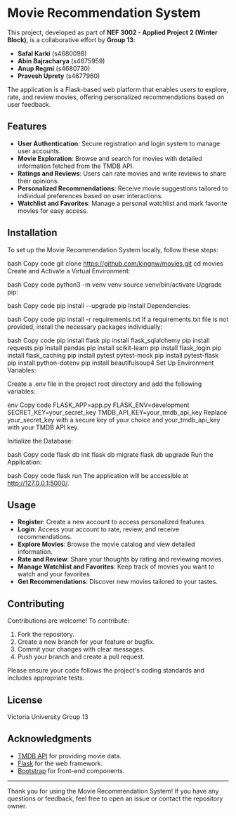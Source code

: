 # Movie Recommendation System

This project, developed as part of **NEF 3002 - Applied Project 2 (Winter Block)**, is a collaborative effort by **Group 13**:

- **Safal Karki** (s4680098)
- **Abin Bajracharya** (s4675959)
- **Anup Regmi** (s4680730)
- **Pravesh Uprety** (s4677960)

The application is a Flask-based web platform that enables users to explore, rate, and review movies, offering personalized recommendations based on user feedback.

## Features

- **User Authentication**: Secure registration and login system to manage user accounts.
- **Movie Exploration**: Browse and search for movies with detailed information fetched from the TMDB API.
- **Ratings and Reviews**: Users can rate movies and write reviews to share their opinions.
- **Personalized Recommendations**: Receive movie suggestions tailored to individual preferences based on user interactions.
- **Watchlist and Favorites**: Manage a personal watchlist and mark favorite movies for easy access.

## Installation

To set up the Movie Recommendation System locally, follow these steps:


bash
Copy code
git clone https://github.com/kingnw/movies.git
cd movies
Create and Activate a Virtual Environment:

bash
Copy code
python3 -m venv venv
source venv/bin/activate
Upgrade pip:

bash
Copy code
pip install --upgrade pip
Install Dependencies:

bash
Copy code
pip install -r requirements.txt
If a requirements.txt file is not provided, install the necessary packages individually:

bash
Copy code
pip install flask
pip install flask_sqlalchemy
pip install requests
pip install pandas
pip install scikit-learn
pip install flask_login
pip install flask_caching
pip install pytest pytest-mock
pip install pytest-flask
pip install python-dotenv
pip install beautifulsoup4
Set Up Environment Variables:

Create a .env file in the project root directory and add the following variables:

env
Copy code
FLASK_APP=app.py
FLASK_ENV=development
SECRET_KEY=your_secret_key
TMDB_API_KEY=your_tmdb_api_key
Replace your_secret_key with a secure key of your choice and your_tmdb_api_key with your TMDB API key.

Initialize the Database:

bash
Copy code
flask db init
flask db migrate
flask db upgrade
Run the Application:

bash
Copy code
flask run
The application will be accessible at http://127.0.0.1:5000/.


## Usage

- **Register**: Create a new account to access personalized features.
- **Login**: Access your account to rate, review, and receive recommendations.
- **Explore Movies**: Browse the movie catalog and view detailed information.
- **Rate and Review**: Share your thoughts by rating and reviewing movies.
- **Manage Watchlist and Favorites**: Keep track of movies you want to watch and your favorites.
- **Get Recommendations**: Discover new movies tailored to your tastes.

## Contributing

Contributions are welcome! To contribute:

1. Fork the repository.
2. Create a new branch for your feature or bugfix.
3. Commit your changes with clear messages.
4. Push your branch and create a pull request.

Please ensure your code follows the project's coding standards and includes appropriate tests.

## License
Victoria University Group 13

## Acknowledgments

- [TMDB API](https://www.themoviedb.org/documentation/api) for providing movie data.
- [Flask](https://flask.palletsprojects.com/) for the web framework.
- [Bootstrap](https://getbootstrap.com/) for front-end components.

---

Thank you for using the Movie Recommendation System! If you have any questions or feedback, feel free to open an issue or contact the repository owner.
